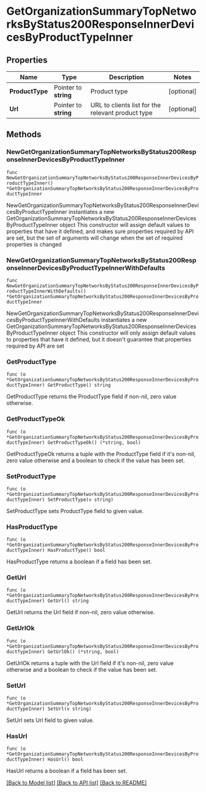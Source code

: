 # GetOrganizationSummaryTopNetworksByStatus200ResponseInnerDevicesByProductTypeInner

## Properties

Name | Type | Description | Notes
------------ | ------------- | ------------- | -------------
**ProductType** | Pointer to **string** | Product type | [optional] 
**Url** | Pointer to **string** | URL to clients list for the relevant product type | [optional] 

## Methods

### NewGetOrganizationSummaryTopNetworksByStatus200ResponseInnerDevicesByProductTypeInner

`func NewGetOrganizationSummaryTopNetworksByStatus200ResponseInnerDevicesByProductTypeInner() *GetOrganizationSummaryTopNetworksByStatus200ResponseInnerDevicesByProductTypeInner`

NewGetOrganizationSummaryTopNetworksByStatus200ResponseInnerDevicesByProductTypeInner instantiates a new GetOrganizationSummaryTopNetworksByStatus200ResponseInnerDevicesByProductTypeInner object
This constructor will assign default values to properties that have it defined,
and makes sure properties required by API are set, but the set of arguments
will change when the set of required properties is changed

### NewGetOrganizationSummaryTopNetworksByStatus200ResponseInnerDevicesByProductTypeInnerWithDefaults

`func NewGetOrganizationSummaryTopNetworksByStatus200ResponseInnerDevicesByProductTypeInnerWithDefaults() *GetOrganizationSummaryTopNetworksByStatus200ResponseInnerDevicesByProductTypeInner`

NewGetOrganizationSummaryTopNetworksByStatus200ResponseInnerDevicesByProductTypeInnerWithDefaults instantiates a new GetOrganizationSummaryTopNetworksByStatus200ResponseInnerDevicesByProductTypeInner object
This constructor will only assign default values to properties that have it defined,
but it doesn't guarantee that properties required by API are set

### GetProductType

`func (o *GetOrganizationSummaryTopNetworksByStatus200ResponseInnerDevicesByProductTypeInner) GetProductType() string`

GetProductType returns the ProductType field if non-nil, zero value otherwise.

### GetProductTypeOk

`func (o *GetOrganizationSummaryTopNetworksByStatus200ResponseInnerDevicesByProductTypeInner) GetProductTypeOk() (*string, bool)`

GetProductTypeOk returns a tuple with the ProductType field if it's non-nil, zero value otherwise
and a boolean to check if the value has been set.

### SetProductType

`func (o *GetOrganizationSummaryTopNetworksByStatus200ResponseInnerDevicesByProductTypeInner) SetProductType(v string)`

SetProductType sets ProductType field to given value.

### HasProductType

`func (o *GetOrganizationSummaryTopNetworksByStatus200ResponseInnerDevicesByProductTypeInner) HasProductType() bool`

HasProductType returns a boolean if a field has been set.

### GetUrl

`func (o *GetOrganizationSummaryTopNetworksByStatus200ResponseInnerDevicesByProductTypeInner) GetUrl() string`

GetUrl returns the Url field if non-nil, zero value otherwise.

### GetUrlOk

`func (o *GetOrganizationSummaryTopNetworksByStatus200ResponseInnerDevicesByProductTypeInner) GetUrlOk() (*string, bool)`

GetUrlOk returns a tuple with the Url field if it's non-nil, zero value otherwise
and a boolean to check if the value has been set.

### SetUrl

`func (o *GetOrganizationSummaryTopNetworksByStatus200ResponseInnerDevicesByProductTypeInner) SetUrl(v string)`

SetUrl sets Url field to given value.

### HasUrl

`func (o *GetOrganizationSummaryTopNetworksByStatus200ResponseInnerDevicesByProductTypeInner) HasUrl() bool`

HasUrl returns a boolean if a field has been set.


[[Back to Model list]](../README.md#documentation-for-models) [[Back to API list]](../README.md#documentation-for-api-endpoints) [[Back to README]](../README.md)


